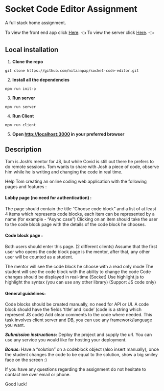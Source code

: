 # Socket Code Editor Assignment

A full stack home assignment.

To view the front end app click [Here](https://socket-code-editor.vercel.app/). :point_left:
To view the server click [Here](https://socket-code-editor-server.onrender.com/). :point_left:

## Local installation

1. **Clone the repo**

```
git clone https://github.com/nitzanpap/socket-code-editor.git
```

2. **Install all the dependencies**

```
npm run init-p
```

3. **Run server**

```
npm run server
```

4. **Run Client**

```
npm run client
```

5. **Open <http://localhost:3000> in your preferred browser**

## Description

Tom is Josh’s mentor for JS, but while Covid is still out there he prefers to do remote sessions.
Tom wants to share with Josh a piece of code, observe him while he is writing and changing the code in real time.

Help Tom creating an online coding web application with the following pages and features :

#### Lobby page (no need for authentication) :
The page should contain the title “Choose code block” and a list of at least 4 items which represents code blocks, each item can be represented by a name (for example - “Async case”)
Clicking on an item should take the user to the code block page with the details of the code block he chooses.

#### Code block page :
Both users should enter this page. (2 different clients)
Assume that the first user who opens the code block page is the mentor, after that, any other user will be counted as a student.

The mentor will see the code block he choose with a read only mode
The student will see the code block with the ability to change the code
Code changes should be displayed in real-time (Socket)
Use highlight.js to highlight the syntax (you can use any other library)
(Support JS code only)

#### General guidelines:

Code blocks should be created manually, no need for API or UI.
A code block should have the fields ‘title’ and ‘code’ (code is a string which represent JS code)
Add clear comments to the code where needed.
This task involves client server and DB, you can use any framework/language you want.

**_Submission instructions:_**
Deploy the project and supply the url.
You can use any service you would like for hosting your deployment.

**_Bonus:_**
Have a “solution” on a codeblock object (also insert manually), once the student changes the code to be equal to the solution, show a big smiley face on the screen :)

If you have any questions regarding the assignment do not hesitate to contact me over email or phone.

Good luck!
